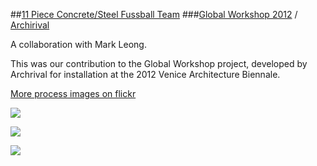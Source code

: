 ##[11 Piece Concrete/Steel Fussball Team](www.tiago.co.nz/fussball)
###[Global Workshop 2012](http://www.archrival.org/global-workshop.html) / [Archirival](http://www.archrival.org/)

A collaboration with Mark Leong.

This was our contribution to the Global Workshop project, developed by Archrival for installation at the 2012 Venice Architecture Biennale.

[More process images on flickr](http://www.flickr.com/photos/26287403@N06/sets/72157635414091902/)

![](http://farm6.staticflickr.com/5445/9689923848_a1d02c0bbb_c.jpg)

![](http://farm8.staticflickr.com/7450/9689929680_cdd0289cf1_c.jpg)

![](http://farm4.staticflickr.com/3689/9702170368_daa24bc89d_c.jpg)